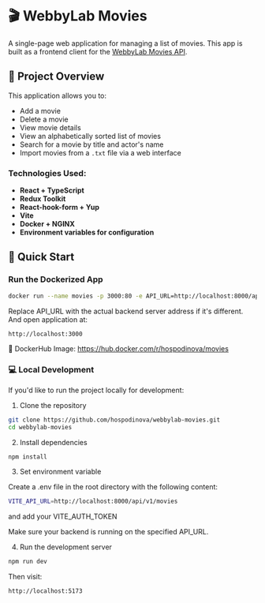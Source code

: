 # 🎬 WebbyLab Movies

A single-page web application for managing a list of movies. This app is built as a frontend client for the [WebbyLab Movies API](https://hub.docker.com/r/webbylabhub/movies).

## 📌 Project Overview

This application allows you to:

- Add a movie
- Delete a movie
- View movie details
- View an alphabetically sorted list of movies
- Search for a movie by title and actor's name
- Import movies from a `.txt` file via a web interface

### Technologies Used:

- **React + TypeScript**
- **Redux Toolkit**
- **React-hook-form + Yup**
- **Vite**
- **Docker + NGINX**
- **Environment variables for configuration**

## 🚀 Quick Start

### Run the Dockerized App

```bash
docker run --name movies -p 3000:80 -e API_URL=http://localhost:8000/api/v1/movies hospodinova/movies
```

Replace API_URL with the actual backend server address if it's different. And open application at: 

```bash
http://localhost:3000
```
🐳 DockerHub Image: https://hub.docker.com/r/hospodinova/movies

### 💻 Local Development

If you'd like to run the project locally for development:

1. Clone the repository
```bash
git clone https://github.com/hospodinova/webbylab-movies.git
cd webbylab-movies
```

2. Install dependencies
```bash
npm install
```
3. Set environment variable

Create a .env file in the root directory with the following content:
```bash
VITE_API_URL=http://localhost:8000/api/v1/movies
```

and add your VITE_AUTH_TOKEN

Make sure your backend is running on the specified API_URL.

4. Run the development server
```bash
npm run dev
```


Then visit:

```bash
http://localhost:5173
```
